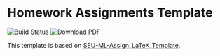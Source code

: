 # Homework Assignments Template

[![Build Status](https://github.com/MarcosLopezM/HomeworkTemplate/actions/workflows/main.yml/badge.svg)](https://github.com/MarcosLopezM/HomeworkTemplate/actions)
[![Download PDF](https://img.shields.io/badge/PDF-Download-blue?logo=latex&style=flat-square)](https://marcoslopezm.github.io/HomeworkTemplate/main.pdf)

This template is based on [SEU-ML-Assign_LaTeX_Template](https://github.com/Teddy-van-Jerry/SEU-ML-Assign_LaTeX_Template).
